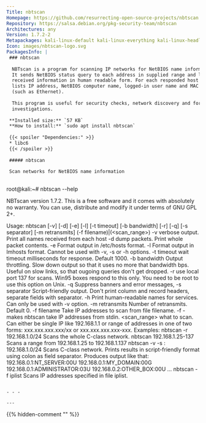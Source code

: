 ```yaml
---
Title: nbtscan
Homepage: https://github.com/resurrecting-open-source-projects/nbtscan
Repository: https://salsa.debian.org/pkg-security-team/nbtscan
Architectures: any
Version: 1.7.2-2
Metapackages: kali-linux-default kali-linux-everything kali-linux-headless kali-linux-large kali-tools-information-gathering kali-tools-vulnerability 
Icon: images/nbtscan-logo.svg
PackagesInfo: |
 ### nbtscan
 
  NBTscan is a program for scanning IP networks for NetBIOS name information.
  It sends NetBIOS status query to each address in supplied range and lists
  received information in human readable form. For each responded host it
  lists IP address, NetBIOS computer name, logged-in user name and MAC address
  (such as Ethernet).
   
  This program is useful for security checks, network discovery and forensics
  investigations.
 
 **Installed size:** `57 KB`  
 **How to install:** `sudo apt install nbtscan`  
 
 {{< spoiler "Dependencies:" >}}
 * libc6 
 {{< /spoiler >}}
 
 ##### nbtscan
 
 Scan networks for NetBIOS name information
 
 ```
 root@kali:~# nbtscan --help
 
 NBTscan version 1.7.2.
 This is a free software and it comes with absolutely no warranty.
 You can use, distribute and modify it under terms of GNU GPL 2+.
 
 
 Usage:
 nbtscan [-v] [-d] [-e] [-l] [-t timeout] [-b bandwidth] [-r] [-q] [-s separator] [-m retransmits] (-f filename)|(<scan_range>) 
 	-v		verbose output. Print all names received
 			from each host
 	-d		dump packets. Print whole packet contents.
 	-e		Format output in /etc/hosts format.
 	-l		Format output in lmhosts format.
 			Cannot be used with -v, -s or -h options.
 	-t timeout	wait timeout milliseconds for response.
 			Default 1000.
 	-b bandwidth	Output throttling. Slow down output
 			so that it uses no more that bandwidth bps.
 			Useful on slow links, so that ougoing queries
 			don't get dropped.
 	-r		use local port 137 for scans. Win95 boxes
 			respond to this only.
 			You need to be root to use this option on Unix.
 	-q		Suppress banners and error messages,
 	-s separator	Script-friendly output. Don't print
 			column and record headers, separate fields with separator.
 	-h		Print human-readable names for services.
 			Can only be used with -v option.
 	-m retransmits	Number of retransmits. Default 0.
 	-f filename	Take IP addresses to scan from file filename.
 			-f - makes nbtscan take IP addresses from stdin.
 	<scan_range>	what to scan. Can either be single IP
 			like 192.168.1.1 or
 			range of addresses in one of two forms: 
 			xxx.xxx.xxx.xxx/xx or xxx.xxx.xxx.xxx-xxx.
 Examples:
 	nbtscan -r 192.168.1.0/24
 		Scans the whole C-class network.
 	nbtscan 192.168.1.25-137
 		Scans a range from 192.168.1.25 to 192.168.1.137
 	nbtscan -v -s : 192.168.1.0/24
 		Scans C-class network. Prints results in script-friendly
 		format using colon as field separator.
 		Produces output like that:
 		192.168.0.1:NT_SERVER:00U
 		192.168.0.1:MY_DOMAIN:00G
 		192.168.0.1:ADMINISTRATOR:03U
 		192.168.0.2:OTHER_BOX:00U
 		...
 	nbtscan -f iplist
 		Scans IP addresses specified in file iplist.
 ```
 
 - - -
 
---
```

{{% hidden-comment "<!--Do not edit anything above this line-->" %}}
